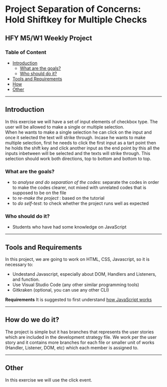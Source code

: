 # Project Separation of Concerns: Hold Shiftkey for Multiple Checks
## HFY M5/W1 Weekly Project

### Table of Content
* [Introduction](#introduction)
  * [What are the goals?](#what-are-the-goals?)
  * [Who should do it?](#who-should-do-it?)
* [Tools and Requirements](#tools-and-requirements)
* [How](#how)
* [Other](#other)

---

## Introduction

In this exercise we will have a set of input elements of checkbox type. The user will be allowed to make a single or multiple selection.  
When he wants to make a single selection he can click on the input and once it selected the text will strike through. 
Incase he wants to make multiple selection, first he needs to click the first input as a tart point then he holds the shift key and click another input as the end point by this all the inputs inbetween will be selected and the texts will strike through. This selection should work both directions, top to bottom and bottom to top.
      
### What are the goals?
* to _analyse and do separation of the codes_: separate the codes in order to make the codes clearer, not mixed with unrelated codes that is supposed to be on the file
* to _re-make the project_ : based on the tutorial
* to _do self-test_: to check whether the project runs well as expected 

### Who should do it?
* Students who have had some knowledge on JavaScript

---

## Tools and Requirements
In this project, we are going to work on HTML, CSS, Javascript, so it is necessary to:
* Undestand Javascript, especially about DOM, Handlers and Listeners, and function. 
* Use Visual Studio Code (any other similar programming tools)
* Gitkraken (optional, you can use any other CLI)

**Requirements** It is suggested to first understand [how JavaScript works](https://javascript.info)

---

## How do we do it?
The project is simple but it has branches that represents the user stories which are included in the development strategy file. We work per the user story and it contains more branches for each file or smaller unit of works (Handler, Listener, DOM, etc) which each member is assigned to.

---

## Other
In this exercise we will use the click event. 
